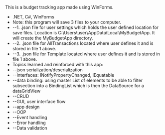 This is a budget tracking app made using WinForms.
- .NET, C#, WinForms
- Note: this program will save 3 files to your computer.
- --1. .json file for user settings which holds the user defined location for save files.  Location is C:\Users\user\AppData\Local\MyBudgetApp.  It will create the MyBudgetApp directory.
- --2. .json file for AllTransactions located where user defines it and is stored in file 1 above.
- --3. .json file for Template located where user defines it and is stored in file 1 above.
- Topics learned and reinforced with this app:
- --json serialization/deserialization
- --Interfaces: INotifyPropertyChanged, IEquatable
- --data binding: using master List of elements to be able to filter subsection into a BindingList which is then the DataSource for a dataGridView
- --CRUD
- --GUI, user interface flow
- --app design
- --OOP
- --Event handling
- --Error handling
- --Data validation
